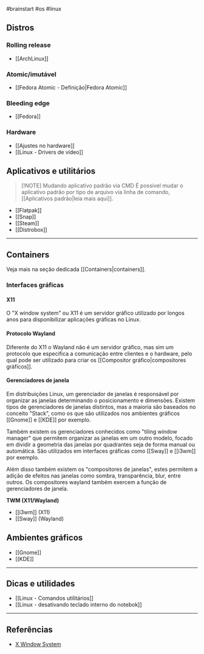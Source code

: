#brainstart #os #linux

## Distros
### Rolling release
- [[ArchLinux]]

### Atomic/imutável
- [[Fedora Atomic - Definição|Fedora Atomic]]

### Bleeding edge
- [[Fedora]]

### Hardware
- [[Ajustes no hardware]]
- [[Linux - Drivers de vídeo]]

## Aplicativos e utilitários

> [!NOTE] Mudando aplicativo padrão via CMD
> É possível mudar o aplicativo padrão por tipo de arquivo via linha de comando, [[Aplicativos padrão|leia mais aqui]].

- [[Flatpak]]
- [[Snap]]
- [[Steam]]
- [[Distrobox]]

---
## Containers
Veja mais na seção dedicada [[Containers|containers]].

### Interfaces gráficas

#### X11
O "X window system" ou X11 é um servidor gráfico utilizado por longos anos para disponibilizar aplicações gráficas no Linux.

#### Protocolo Wayland
Diferente do X11 o Wayland não é um servidor gráfico, mas sim um protocolo que especifica a comunicação entre clientes e o hardware, pelo qual pode ser utilizado para criar os [[Compositor gráfico|compositores gráficos]].

#### Gerenciadores de janela
Em distribuições Linux, um gerenciador de janelas é responsável por organizar as janelas determinando o posicionamento e dimensões. Existem tipos de gerenciadores de janelas distintos, mas a maioria são baseados no conceito "Stack", como os que são utilizados nos ambientes gráficos [[Gnome]] e [[KDE]] por exemplo.

Também existem os gerenciadores conhecidos como "tiling window manager" que permitem organizar as janelas em um outro modelo, focado em dividir a geometria das janelas por quadrantes seja de forma manual ou automática. São utilizados em interfaces gráficas como [[Sway]] e [[i3wm]] por exemplo.

Além disso também existem os "compositores de janelas", estes permitem a adição de efeitos nas janelas como sombra, transparência, blur, entre outros. Os compositores wayland também exercem a função de gerenciadores de janela.

**TWM (X11/Wayland)**
- [[i3wm]] (X11)
- [[Sway]] (Wayland)

## Ambientes gráficos
- [[Gnome]]
- [[KDE]]

---
## Dicas e utilidades
- [[Linux - Comandos utilitários]]
- [[Linux - desativando teclado interno do notebok]]

---
## Referências
- [X Window System](https://en.wikipedia.org/wiki/X_Window_System)